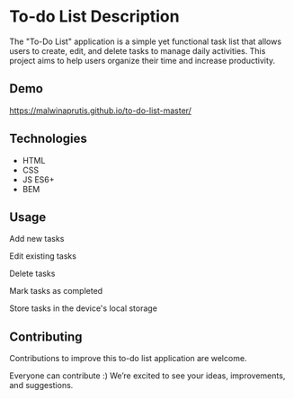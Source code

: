 # To-do List Description

The "To-Do List" application is a simple yet functional task list that allows users to create, edit, and delete tasks to manage daily activities. This project aims to help users organize their time and increase productivity.
## Demo
https://malwinaprutis.github.io/to-do-list-master/
## Technologies

  - HTML
  - CSS
  - JS ES6+
  - BEM

## Usage

Add new tasks

Edit existing tasks

Delete tasks

Mark tasks as completed

Store tasks in the device's local storage

## Contributing

Contributions to improve this to-do list application are welcome. 

Everyone can contribute :) We’re excited to see your ideas, improvements, and suggestions.
